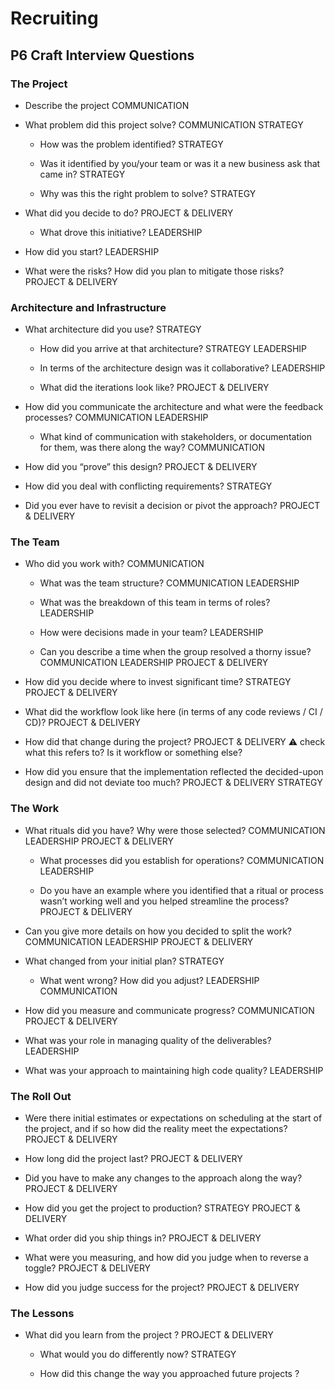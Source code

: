 # Recruiting

## P6 Craft Interview Questions

### The Project

- Describe the project COMMUNICATION

- What problem did this project solve? COMMUNICATION STRATEGY 

    * How was the problem identified? STRATEGY

    * Was it identified by you/your team or was it a new business ask that came in? STRATEGY

    * Why was this the right problem to solve? STRATEGY

- What did you decide to do?  PROJECT & DELIVERY

    * What drove this initiative? LEADERSHIP 

- How did you start? LEADERSHIP 

- What were the risks? How did you plan to mitigate those risks? PROJECT & DELIVERY 

### Architecture and Infrastructure

- What architecture did you use? STRATEGY 

    * How did you arrive at that architecture? STRATEGY LEADERSHIP 

    * In terms of the architecture design was it collaborative? LEADERSHIP

    * What did the iterations look like? PROJECT & DELIVERY

- How did you communicate the architecture and what were the feedback processes? COMMUNICATION LEADERSHIP 

    * What kind of communication with stakeholders, or documentation for them, was there along the way? COMMUNICATION

- How did you “prove” this design? PROJECT & DELIVERY 

- How did you deal with conflicting requirements? STRATEGY 

- Did you ever have to revisit a decision or pivot the approach? PROJECT & DELIVERY  

### The Team

- Who did you work with? COMMUNICATION 

    * What was the team structure? COMMUNICATION  LEADERSHIP 

    * What was the breakdown of this team in terms of roles? LEADERSHIP

    * How were decisions made in your team? LEADERSHIP

    * Can you describe a time when the group resolved a thorny issue? COMMUNICATION LEADERSHIP PROJECT & DELIVERY 

- How did you decide where to invest significant time? STRATEGY PROJECT & DELIVERY

- What did the workflow look like here (in terms of any code reviews / CI / CD)? PROJECT & DELIVERY

- How did that change during the project? PROJECT & DELIVERY :warning: check what this refers to? Is it workflow or something else?

- How did you ensure that the implementation reflected the decided-upon design and did not deviate too much? PROJECT & DELIVERY STRATEGY

### The Work

- What rituals did you have? Why were those selected?   COMMUNICATION LEADERSHIP  PROJECT & DELIVERY 

    * What processes did you establish for operations? COMMUNICATION LEADERSHIP 

    * Do you have an example where you identified that a ritual or process wasn’t working well and you helped streamline the process? PROJECT & DELIVERY

- Can you give more details on how you decided to split the work? COMMUNICATION LEADERSHIP PROJECT & DELIVERY

- What changed from your initial plan? STRATEGY  

    * What went wrong? How did you adjust? LEADERSHIP COMMUNICATION 

- How did you measure and communicate progress? COMMUNICATION PROJECT & DELIVERY 

- What was your role in managing quality of the deliverables? LEADERSHIP

- What was your approach to maintaining high code quality? LEADERSHIP

### The Roll Out

- Were there initial estimates or expectations on scheduling at the start of the project, and if so how did the reality meet the expectations? PROJECT & DELIVERY

- How long did the project last? PROJECT & DELIVERY

- Did you have to make any changes to the approach along the way? PROJECT & DELIVERY

- How did you get the project to production? STRATEGY PROJECT & DELIVERY 

- What order did you ship things in? PROJECT & DELIVERY 

- What were you measuring, and how did you judge when to reverse a toggle? PROJECT & DELIVERY

- How did you judge success for the project? PROJECT & DELIVERY

### The Lessons

- What did you learn from the project ? PROJECT & DELIVERY

    * What would you do differently now? STRATEGY 

    * How did this change the way you approached future projects ? 
